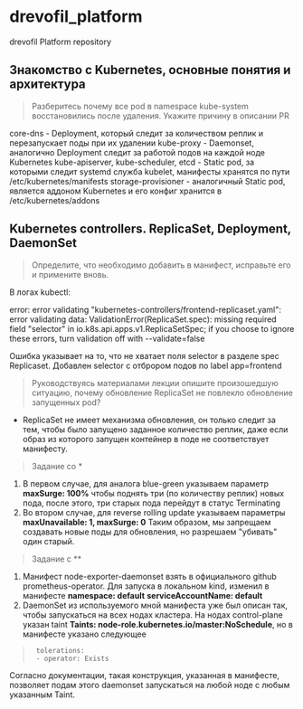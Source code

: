 # drevofil_platform
drevofil Platform repository
## Знакомство с Kubernetes, основные понятия и архитектура 
> Разберитесь почему все pod в namespace kube-system восстановились после удаления. Укажите причину в описании PR

core-dns - Deployment, который следит за количеством реплик и перезапускает поды при их удалении
kube-proxy - Daemonset, аналогично Deployment следит за работой подов на каждой ноде Kubernetes
kube-apiserver, kube-scheduler, etcd - Static pod, за которыми следит systemd служба kubelet, манифесты хранятся по пути /etc/kubernetes/manifests
storage-provisioner - аналогичный Static pod, является аддоном Kubernetes и его конфиг хранится в /etc/kubernetes/addons

## Kubernetes controllers. ReplicaSet, Deployment, DaemonSet

> Определите, что необходимо добавить в манифест, исправьте его и примените вновь.

В логах kubectl:

error: error validating "kubernetes-controllers/frontend-replicaset.yaml": error validating data: ValidationError(ReplicaSet.spec): missing required field "selector" in io.k8s.api.apps.v1.ReplicaSetSpec; if you choose to ignore these errors, turn validation off with --validate=false

Ошибка указывает на то, что не хватает поля selector в разделе spec Replicaset. Добавлен selector с отброром подов по label app=frontend

> Руководствуясь материалами лекции опишите произошедшую ситуацию, почему обновление ReplicaSet не повлекло обновление запущенных pod?

- ReplicaSet не имеет механизма обновления, он только следит за тем, чтобы было запущено заданное количество реплик, даже если образ из которого запущен контейнер в поде не соответствует манифесту.

> Задание со *

1. В первом случае, для аналога blue-green указываем параметр **maxSurge: 100%** чтобы поднять три (по количеству реплик) новых пода, после этого, три старых пода перейдут в статус Terminating
2. Во втором случае, для reverse rolling update указываем параметры **maxUnavailable: 1, maxSurge: 0** Таким образом, мы запрещаем создавать новые поды для обновления, но разрешаем "убивать" один старый. 

> Задание с **
1. Манифест node-exporter-daemonset взять в официального github prometheus-operator. Для запуска в локальном kind, изменил в манифесте 
**namespace: default** 
**serviceAccountName: default**
2. DaemonSet из используемого мной манифеста уже был описан так, чтобы запускаться на всех нодах кластера. 
На нодах control-plane указан taint **Taints: node-role.kubernetes.io/master:NoSchedule**, но в манифесте указано следующее 
>      tolerations:
>      - operator: Exists
Согласно документации, такая конструкция, указанная в манифесте, позволяет подам этого daemonset запускаться на любой ноде с любым указанным Taint.
